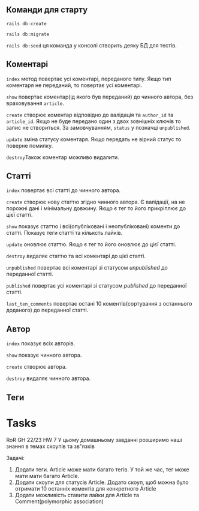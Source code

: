 ## Команди для старту
`rails db:create`

`rails db:migrate`

`rails db:seed` ця команда у консолі створить деяку БД для тестів.

## Коментарі
`index` метод повертає усі коментарі, переданого типу. Якщо тип коментаря не переданий, то повертає усі коментарі.

`show` повертає коментар(ід якого був переданий) до чинного автора, без враховування `article`.

`create` створює коментар відповідно до валідація та `author_id` та `article_id`. Якщо не буде передано один з двох зовнішніх ключів то запис не створиться.
За замовчуванням, `status` у позначці `unpublished`.

`update` зміна статусу коментаря. Якщо передать не вірний статус то поверне помилку.

`destroy`Також коментар можливо видалити.

## Статті
`index` повертає всі статті до чинного автора.

`create` створює нову статтю згідно чинного автора. Є валідації, на не порожні дані і мінімальну довжину. Якщо є тег то його прикріплює до цієї статті.

`show` показує статтю і всі(опубліковані і неопубліковані) коменти до статті. Показує теги статті та кільксть лайків.

`update` оновлює статтю. Якщо є тег то його оновлює до цієї статті.

`destroy` видаляє статтю та всі коментарі до цієї статті.

`unpublished` повертає всі коментарі зі статусом *unpublished* до переданної статті.

`published` повертає усі коментарі зі статусом *published* до переданної статті.

`last_ten_comments` повертає остані 10 коментів(сортування з останнього доданого) до переданної статті.


## Автор
`index` показує всіх авторів.

`show` показує чинного автора.

`create` створює автора.

`destroy` видаляє чинного автора.

## Теги



# Tasks

RoR GH 22/23 HW 7
У цьому домашньому завданні розширимо наші знання в темах скоупів та зв"язків

Задачі:
1) Додати теги. Article може мати багато тегів. У той же час, тег може мати мати багато Article.
2) Додати скоупи для статусів Article.
   Додато скоуп, щоб можна було отримати 10 останніх коментів для конкретного Article
3)  Додати можливість ставити лайки для Article та Comment(polymorphic association)